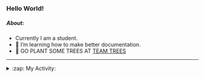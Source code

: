 ### Hello World!

##### About:
- Currently I am a student.
- 🌱 I’m learning how to make better documentation.
- 🌱 GO PLANT SOME TREES AT [TEAM TREES](https://teamtrees.org/)

---
<details>
  <summary>:zap: My Activity:</summary>
  
<!--START_SECTION:waka-->
![Code Time](http://img.shields.io/badge/Code%20Time-1%2C153%20hrs%2020%20mins-blue)

**I'm a Night 🦉** 

```text
🌞 Morning                1670 commits        ██░░░░░░░░░░░░░░░░░░░░░░░   09.70 % 
🌆 Daytime                5979 commits        █████████░░░░░░░░░░░░░░░░   34.74 % 
🌃 Evening                4893 commits        ███████░░░░░░░░░░░░░░░░░░   28.43 % 
🌙 Night                  4671 commits        ███████░░░░░░░░░░░░░░░░░░   27.14 % 
```
📅 **I'm Most Productive on Wednesday** 

```text
Monday                   2506 commits        ████░░░░░░░░░░░░░░░░░░░░░   14.56 % 
Tuesday                  2307 commits        ███░░░░░░░░░░░░░░░░░░░░░░   13.40 % 
Wednesday                4011 commits        ██████░░░░░░░░░░░░░░░░░░░   23.30 % 
Thursday                 2149 commits        ███░░░░░░░░░░░░░░░░░░░░░░   12.48 % 
Friday                   1739 commits        ███░░░░░░░░░░░░░░░░░░░░░░   10.10 % 
Saturday                 1527 commits        ██░░░░░░░░░░░░░░░░░░░░░░░   08.87 % 
Sunday                   2974 commits        ████░░░░░░░░░░░░░░░░░░░░░   17.28 % 
```


📊 **This Week I Spent My Time On** 

```text
🔥 Editors: 
VS Code                  0 secs              █████████████████████████   100.00 % 

🐱‍💻 Projects: 
praise                   0 secs              █████████████████████████   100.00 % 
```


 Last Updated on 31/07/2023 06:10:40 UTC
<!--END_SECTION:waka-->
</details>
